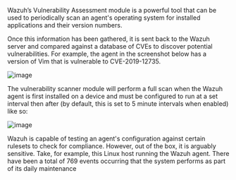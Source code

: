 Wazuh’s Vulnerability Assessment module is a powerful tool that can be used to periodically scan an agent's operating system for installed applications and their version numbers.

Once this information has been gathered, it is sent back to the Wazuh server and compared against a database of CVEs to discover potential vulnerabilities. For example, the agent in the screenshot below has a version of Vim that is vulnerable to CVE-2019-12735.

![image](https://github.com/user-attachments/assets/ede3be0d-3019-4b16-88d6-936fa6cab031)

The vulnerability scanner module will perform a full scan when the Wazuh agent is first installed on a device and must be configured to run at a set interval then after (by default, this is set to 5 minute intervals when enabled) like so:

![image](https://github.com/user-attachments/assets/f66b6663-03db-4068-bee6-e4deab287d72)

Wazuh is capable of testing an agent's configuration against certain rulesets to check for compliance. However, out of the box, it is arguably sensitive. Take, for example, this Linux host running the Wazuh agent. There have been a total of 769 events occurring that the system performs as part of its daily maintenance

